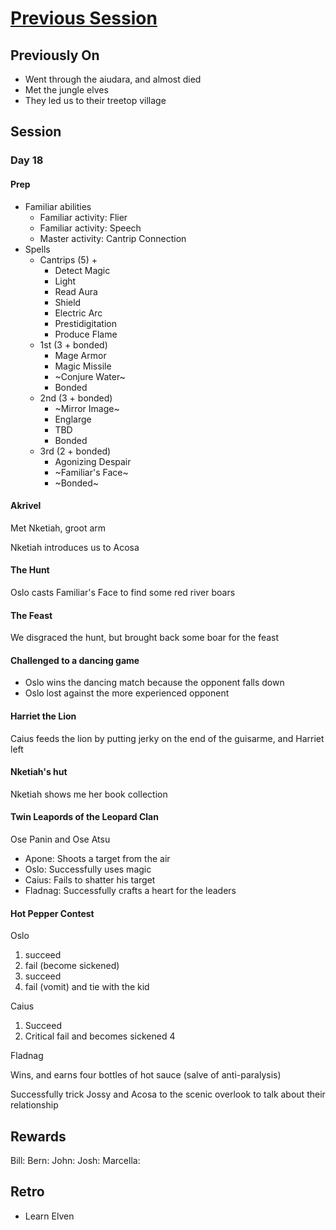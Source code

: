 # [Previous Session](./2020-10-14.md)

## Previously On

- Went through the aiudara, and almost died
- Met the jungle elves
- They led us to their treetop village

## Session

### Day 18

#### Prep

- Familiar abilities
  - Familiar activity: Flier
  - Familiar activity: Speech
  - Master activity: Cantrip Connection
- Spells
  - Cantrips (5) + 
    - Detect Magic
    - Light
    - Read Aura
    - Shield
    - Electric Arc
    - Prestidigitation
    - Produce Flame
  - 1st (3 + bonded)
    - Mage Armor
    - Magic Missile
    - ~Conjure Water~
    - Bonded
  - 2nd (3 + bonded)
    - ~Mirror Image~
    - Englarge
    - TBD
    - Bonded
  - 3rd (2 + bonded)
    - Agonizing Despair
    - ~Familiar's Face~ 
    - ~Bonded~

#### Akrivel

Met Nketiah, groot arm

Nketiah introduces us to Acosa

#### The Hunt

Oslo casts Familiar's Face to find some red river boars

#### The Feast

We disgraced the hunt, but brought back some boar for the feast

#### Challenged to a dancing game

- Oslo wins the dancing match because the opponent falls down
- Oslo lost against the more experienced opponent

#### Harriet the Lion

Caius feeds the lion by putting jerky on the end of the guisarme, and Harriet left

#### Nketiah's hut

Nketiah shows me her book collection

#### Twin Leapords of the Leopard Clan

Ose Panin and Ose Atsu

- Apone: Shoots a target from the air
- Oslo: Successfully uses magic
- Caius: Fails to shatter his target
- Fladnag: Successfully crafts a heart for the leaders

#### Hot Pepper Contest

Oslo

1. succeed
1. fail (become sickened)
1. succeed
1. fail (vomit) and tie with the kid

Caius

1. Succeed
1. Critical fail and becomes sickened 4

Fladnag

Wins, and earns four bottles of hot sauce (salve of anti-paralysis)

Successfully trick Jossy and Acosa to the scenic overlook to talk about their relationship

## Rewards

Bill: 
Bern: 
John: 
Josh: 
Marcella: 
  
## Retro

- Learn Elven
